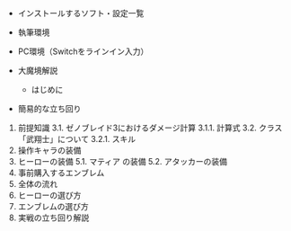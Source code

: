 - インストールするソフト・設定一覧
- 執筆環境
- PC環境（Switchをラインイン入力）

- 大魔境解説
  -  はじめに
 -  簡易的な立ち回り
1. 前提知識
3.1. ゼノブレイド3におけるダメージ計算
3.1.1. 計算式
3.2. クラス「武翔士」について
3.2.1. スキル
1. 操作キャラの装備
2. ヒーローの装備
5.1. マティア の装備
5.2. アタッカーの装備
1. 事前購入するエンブレム
2. 全体の流れ
3. ヒーローの選び方
4. エンブレムの選び方
5.  実戦の立ち回り解説
